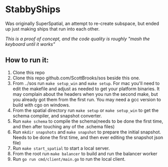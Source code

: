 # StabbyShips

Was originally SuperSpatial, an attempt to re-create subspace, but ended up just making ships that run into each other.

*This is a proof of concept, and the code quality is roughly "mash the keyboard until it works"*

## How to run it:

1. Clone this repo
2. Clone this repo github.com/ScottBrooks/sos beside this one.
3. From ../sos run `make setup_win` and `make setup`.  For mac you'll need to edit the makefile and adjust as needed to get your platform binaries.  It may complain about the headers when you run the second make, but you already got them from the first run.
You may need a gcc version to build with cgo on windows.
4. From the spatial directory run `make setup` or `make setup_win` to get the schema compiler, and snapshot converter.
5. Run `make schema` to compile the schema(needs to be done the first time, and then after touching any of the .schema files)
6. Run `mkdir snapshots` and `make snapshot` to prepare the initial snapshot.  Needs to be done the first time, and then ever editing the snapshot json file)
7. Run `make start_spatial` to start a local server.
8. From the root run `make balancer` to build and run the balancer worker
9. Run `go run cmd/client/main.go` to run the local client.




